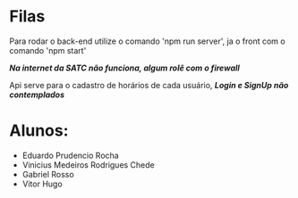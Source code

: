 # Filas

Para rodar o back-end utilize o comando 'npm run server',
ja o front com o comando 'npm start'

**_Na internet da SATC não funciona, algum rolê com o firewall_**

Api serve para o cadastro de horários de cada usuário, **_Login e SignUp não contemplados_**

# Alunos:
* Eduardo Prudencio Rocha
* Vinicius Medeiros Rodrigues Chede
* Gabriel Rosso
* Vitor Hugo
